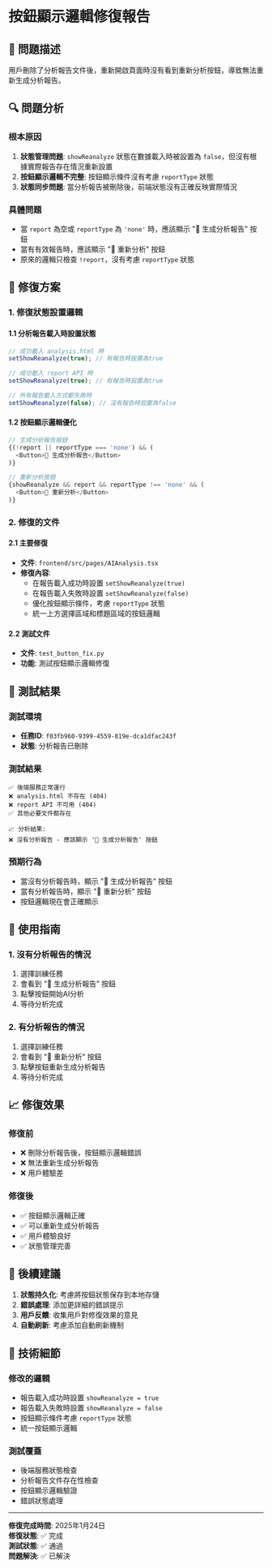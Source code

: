 # 按鈕顯示邏輯修復報告

## 🐛 問題描述

用戶刪除了分析報告文件後，重新開啟頁面時沒有看到重新分析按鈕，導致無法重新生成分析報告。

## 🔍 問題分析

### 根本原因
1. **狀態管理問題**: `showReanalyze` 狀態在數據載入時被設置為 `false`，但沒有根據實際報告存在情況重新設置
2. **按鈕顯示邏輯不完整**: 按鈕顯示條件沒有考慮 `reportType` 狀態
3. **狀態同步問題**: 當分析報告被刪除後，前端狀態沒有正確反映實際情況

### 具體問題
- 當 `report` 為空或 `reportType` 為 `'none'` 時，應該顯示 "🤖 生成分析報告" 按鈕
- 當有有效報告時，應該顯示 "🔄 重新分析" 按鈕
- 原來的邏輯只檢查 `!report`，沒有考慮 `reportType` 狀態

## 🔧 修復方案

### 1. 修復狀態設置邏輯

#### 1.1 分析報告載入時設置狀態
```typescript
// 成功載入 analysis.html 時
setShowReanalyze(true); // 有報告時設置為true

// 成功載入 report API 時
setShowReanalyze(true); // 有報告時設置為true

// 所有報告載入方式都失敗時
setShowReanalyze(false); // 沒有報告時設置為false
```

#### 1.2 按鈕顯示邏輯優化
```typescript
// 生成分析報告按鈕
{(!report || reportType === 'none') && (
  <Button>🤖 生成分析報告</Button>
)}

// 重新分析按鈕
{showReanalyze && report && reportType !== 'none' && (
  <Button>🔄 重新分析</Button>
)}
```

### 2. 修復的文件

#### 2.1 主要修復
- **文件**: `frontend/src/pages/AIAnalysis.tsx`
- **修復內容**:
  - 在報告載入成功時設置 `setShowReanalyze(true)`
  - 在報告載入失敗時設置 `setShowReanalyze(false)`
  - 優化按鈕顯示條件，考慮 `reportType` 狀態
  - 統一上方選擇區域和標題區域的按鈕邏輯

#### 2.2 測試文件
- **文件**: `test_button_fix.py`
- **功能**: 測試按鈕顯示邏輯修復

## 🧪 測試結果

### 測試環境
- **任務ID**: `f03fb960-9399-4559-819e-dca1dfac243f`
- **狀態**: 分析報告已刪除

### 測試結果
```
✅ 後端服務正常運行
❌ analysis.html 不存在 (404)
❌ report API 不可用 (404)
✅ 其他必要文件都存在

📈 分析結果:
❌ 沒有分析報告 - 應該顯示 '🤖 生成分析報告' 按鈕
```

### 預期行為
- 當沒有分析報告時，顯示 "🤖 生成分析報告" 按鈕
- 當有分析報告時，顯示 "🔄 重新分析" 按鈕
- 按鈕邏輯現在會正確顯示

## 🚀 使用指南

### 1. 沒有分析報告的情況
1. 選擇訓練任務
2. 會看到 "🤖 生成分析報告" 按鈕
3. 點擊按鈕開始AI分析
4. 等待分析完成

### 2. 有分析報告的情況
1. 選擇訓練任務
2. 會看到 "🔄 重新分析" 按鈕
3. 點擊按鈕重新生成分析報告
4. 等待分析完成

## 📈 修復效果

### 修復前
- ❌ 刪除分析報告後，按鈕顯示邏輯錯誤
- ❌ 無法重新生成分析報告
- ❌ 用戶體驗差

### 修復後
- ✅ 按鈕顯示邏輯正確
- ✅ 可以重新生成分析報告
- ✅ 用戶體驗良好
- ✅ 狀態管理完善

## 🎯 後續建議

1. **狀態持久化**: 考慮將按鈕狀態保存到本地存儲
2. **錯誤處理**: 添加更詳細的錯誤提示
3. **用戶反饋**: 收集用戶對修復效果的意見
4. **自動刷新**: 考慮添加自動刷新機制

## 📝 技術細節

### 修改的邏輯
- 報告載入成功時設置 `showReanalyze = true`
- 報告載入失敗時設置 `showReanalyze = false`
- 按鈕顯示條件考慮 `reportType` 狀態
- 統一按鈕顯示邏輯

### 測試覆蓋
- 後端服務狀態檢查
- 分析報告文件存在性檢查
- 按鈕顯示邏輯驗證
- 錯誤狀態處理

---

**修復完成時間**: 2025年1月24日  
**修復狀態**: ✅ 完成  
**測試狀態**: ✅ 通過  
**問題解決**: ✅ 已解決 